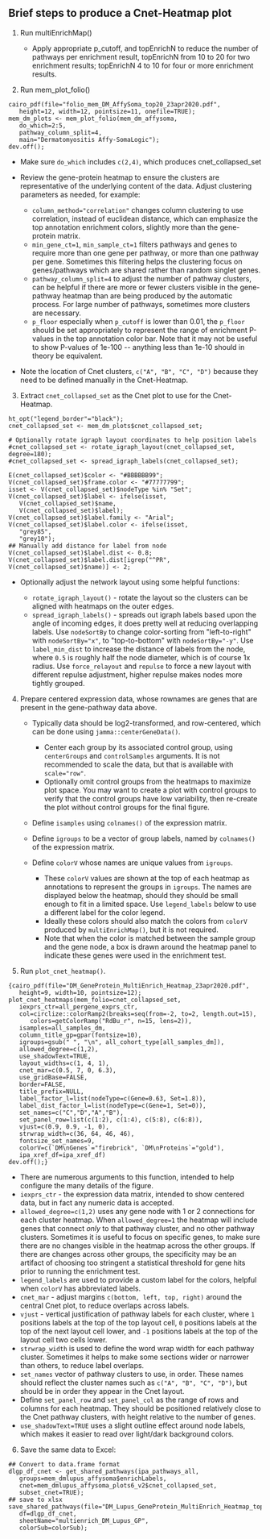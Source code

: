 
## Brief steps to produce a Cnet-Heatmap plot

1. Run multiEnrichMap()

   * Apply appropriate p_cutoff, and topEnrichN to reduce the number
   of pathways per enrichment result, topEnrichN from 10 to 20 for
   two enrichment results; topEnrichN 4 to 10 for four or more enrichment
   results.

2. Run mem_plot_folio()

```{r}
cairo_pdf(file="folio_mem_DM_AffySoma_top20_23apr2020.pdf",
   height=12, width=12, pointsize=11, onefile=TRUE);
mem_dm_plots <- mem_plot_folio(mem_dm_affysoma,
   do_which=2:5,
   pathway_column_split=4,
   main="Dermatomyositis Affy-SomaLogic");
dev.off();
```

   * Make sure `do_which` includes `c(2,4)`, which produces cnet_collapsed_set
   * Review the gene-protein heatmap to ensure the clusters are
   representative of the underlying content of the data. Adjust clustering
   parameters as needed, for example:
   
      * `column_method="correlation"` changes column clustering to use
      correlation, instead of euclidean distance, which can emphasize the
      top annotation enrichment colors, slightly more than the gene-protein matrix.
      * `min_gene_ct=1`, `min_sample_ct=1` filters pathways and genes to
      require more than one gene per pathway, or more than one pathway
      per gene. Sometimes this filtering helps the clustering focus on
      genes/pathways which are shared rather than random singlet genes.
      * `pathway_column_split=4` to adjust the number of pathway clusters,
      can be helpful if there are more or fewer clusters visible in the
      gene-pathway heatmap than are being produced by the automatic process.
      For large number of pathways, sometimes more clusters are necessary. 
      * `p_floor` especially when `p_cutoff` is lower than 0.01, the `p_floor`
      should be set appropriately to represent the range of enrichment P-values
      in the top annotation color bar. Note that it may not be useful to 
      show P-values of 1e-100 -- anything less than 1e-10 should in theory
      be equivalent.
   * Note the location of Cnet clusters, `c("A", "B", "C", "D")` because
   they need to be defined manually in the Cnet-Heatmap.

3. Extract `cnet_collapsed_set` as the Cnet plot to use for the Cnet-Heatmap.

```{r}
ht_opt("legend_border"="black");
cnet_collapsed_set <- mem_dm_plots$cnet_collapsed_set;

# Optionally rotate igraph layout coordinates to help position labels
#cnet_collapsed_set <- rotate_igraph_layout(cnet_collapsed_set, degree=180);
#cnet_collapsed_set <- spread_igraph_labels(cnet_collapsed_set);

E(cnet_collapsed_set)$color <- "#BBBBBB99";
V(cnet_collapsed_set)$frame.color <- "#77777799";
isset <- V(cnet_collapsed_set)$nodeType %in% "Set";
V(cnet_collapsed_set)$label <- ifelse(isset,
   V(cnet_collapsed_set)$name,
   V(cnet_collapsed_set)$label);
V(cnet_collapsed_set)$label.family <- "Arial";
V(cnet_collapsed_set)$label.color <- ifelse(isset,
   "grey85",
   "grey10");
## Manually add distance for label from node
V(cnet_collapsed_set)$label.dist <- 0.8;
V(cnet_collapsed_set)$label.dist[igrep("^PR", V(cnet_collapsed_set)$name)] <- 2;
```

   * Optionally adjust the network layout using some helpful functions:
   
      * `rotate_igraph_layout()` - rotate the layout so the clusters can
      be aligned with heatmaps on the outer edges.
      * `spread_igraph_labels()` - spreads out igraph labels based upon
      the angle of incoming edges, it does pretty well at reducing
      overlapping labels. Use `nodeSortBy` to change color-sorting from
      "left-to-right" with `nodeSortBy="x"`, to "top-to-bottom" with
      `nodeSortBy="-y"`. Use `label_min_dist` to increase the distance
      of labels from the node, where `0.5` is roughly half the node diameter,
      which is of course 1x radius. Use `force_relayout` and `repulse` to
      force a new layout with different repulse adjustment, higher repulse
      makes nodes more tightly grouped.

4. Prepare centered expression data, whose rownames are genes that are
present in the gene-pathway data above.

   * Typically data should be log2-transformed, and row-centered,
   which can be done using `jamma::centerGeneData()`.
   
      * Center each group by its associated control group, using
      `centerGroups` and `controlSamples` arguments. It is not
      recommended to scale the data, but that is available with
      `scale="row"`.
      * Optionally omit control groups from the heatmaps to maximize
      plot space. You may want to create a plot with control groups
      to verify that the control groups have low variability, then
      re-create the plot without control groups for the final figure.

   * Define `isamples` using `colnames()` of the expression matrix.
   * Define `igroups` to be a vector of group labels, named by
   `colnames()` of the expression matrix.
   * Define `colorV` whose names are unique values from `igroups`.

      * These `colorV` values are shown at the top of each heatmap
      as annotations to represent the groups in `igroups`. The
      names are displayed below the heatmap, should they should be
      small enough to fit in a limited space. Use `legend_labels`
      below to use a different label for the color legend.
      * Ideally these colors should also match the colors from
      `colorV` produced by `multiEnrichMap()`, but it is not required.
      * Note that when the color is matched between the sample group
      and the gene node, a box is drawn around the heatmap panel to
      indicate these genes were used in the enrichment test.

5. Run `plot_cnet_heatmap()`.

```{r}
{cairo_pdf(file="DM_GeneProtein_MultiEnrich_Heatmap_23apr2020.pdf",
   height=9, width=10, pointsize=12);
plot_cnet_heatmaps(mem_folio=cnet_collapsed_set,
   iexprs_ctr=all_pergene_exprs_ctr,
   col=circlize::colorRamp2(breaks=seq(from=-2, to=2, length.out=15),
      colors=getColorRamp("RdBu_r", n=15, lens=2)),
   isamples=all_samples_dm,
   column_title_gp=gpar(fontsize=10),
   igroups=gsub(" ", "\n", all_cohort_type[all_samples_dm]),
   allowed_degree=c(1,2),
   use_shadowText=TRUE,
   layout_widths=c(1, 4, 1),
   cnet_mar=c(0.5, 7, 0, 6.3),
   use_gridBase=FALSE,
   border=FALSE,
   title_prefix=NULL,
   label_factor_l=list(nodeType=c(Gene=0.63, Set=1.8)),
   label_dist_factor_l=list(nodeType=c(Gene=1, Set=0)),
   set_names=c("C","D","A","B"),
   set_panel_row=list(c(1:2), c(1:4), c(5:8), c(6:8)),
   vjust=c(0.9, 0.9, -1, 0),
   strwrap_width=c(36, 64, 46, 46),
   fontsize_set_names=9,
   colorV=c(`DM\nGenes`="firebrick", `DM\nProteins`="gold"),
   ipa_xref_df=ipa_xref_df)
dev.off();}
```

   * There are numerous arguments to this function, intended to
   help configure the many details of the figure.
   * `iexprs_ctr` - the expression data matrix, intended to show centered
   data, but in fact any numeric data is accepted.
   * `allowed_degree=c(1,2)` uses any gene node with 1 or 2 connections
   for each cluster heatmap. When `allowed_degree=1` the heatmap will
   include genes that connect *only* to that pathway cluster, and no
   other pathway clusters. Sometimes it is useful to focus on specific
   genes, to make sure there are no changes visible in the heatmap across
   the other groups. If there are changes across other groups, the
   specificity may be an artifact of choosing too stringent a statistical
   threshold for gene hits prior to running the enrichment test.
   * `legend_labels` are used to provide a custom label for the colors,
   helpful when `colorV` has abbreviated labels.
   * `cnet_mar` - adjust margins `c(bottom, left, top, right)` 
   around the central Cnet plot, to reduce overlaps across labels.
   * `vjust` - vertical justification of pathway labels for each cluster,
   where `1` positions labels at the top of the top layout cell,
   `0` positions labels at the top of the next layout cell lower, and `-1`
   positions labels at the top of the layout cell two cells lower.
   * `strwrap_width` is used to define the word wrap width for each
   pathway cluster. Sometimes it helps to make some sections wider or
   narrower than others, to reduce label overlaps.
   * `set_names` vector of pathway clusters to use, in order. These names
   should reflect the cluster names such as `c("A", "B", "C", "D")`, but
   should be in order they appear in the Cnet layout.
   * Define `set_panel_row` and `set_panel_col` as the range of rows and
   columns for each heatmap. They should be positioned relatively close
   to the Cnet pathway clusters, with height relative to the number of
   genes.
   * `use_shadowText=TRUE` uses a slight outline effect around node labels,
   which makes it easier to read over light/dark background colors.

6. Save the same data to Excel:


```{r}
## Convert to data.frame format
dlgp_df_cnet <- get_shared_pathways(ipa_pathways_all,
   groups=mem_dmlupus_affysoma$enrichLabels,
   cnet=mem_dmlupus_affysoma_plots6_v2$cnet_collapsed_set,
   subset_cnet=TRUE);
## save to xlsx
save_shared_pathways(file="DM_Lupus_GeneProtein_MultiEnrich_Heatmap_top4_20apr2020.xlsx",
   df=dlgp_df_cnet,
   sheetName="multienrich_DM_Lupus_GP",
   colorSub=colorSub);
```
